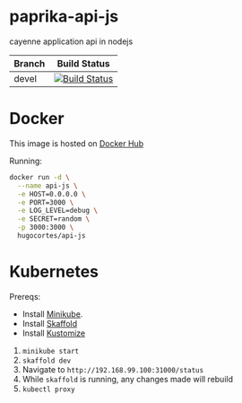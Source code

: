 # paprika-api-js

cayenne application api in nodejs

Branch | Build Status
--- | ---
devel | [![Build Status](https://travis-ci.org/hugocortes/paprika-api-js.svg?branch=devel)](https://travis-ci.org/hugocortes/paprika-api-js)

# Docker

This image is hosted on [Docker Hub](https://hub.docker.com/r/hugocortes/api-js/)

Running:
```sh
docker run -d \
  --name api-js \
  -e HOST=0.0.0.0 \
  -e PORT=3000 \
  -e LOG_LEVEL=debug \
  -e SECRET=random \
  -p 3000:3000 \
  hugocortes/api-js
```

# Kubernetes

Prereqs:
* Install [Minikube](https://kubernetes.io/docs/setup/minikube/).
* Install [Skaffold](https://github.com/GoogleContainerTools/skaffold#installation)
* Install [Kustomize](https://github.com/kubernetes-sigs/kustomize/blob/master/INSTALL.md)

1. `minikube start`
2. `skaffold dev`
3. Navigate to `http://192.168.99.100:31000/status`
4. While `skaffold` is running, any changes made will rebuild
5. `kubectl proxy`
